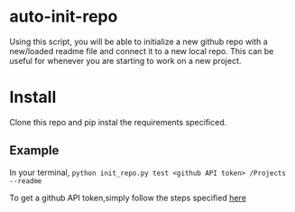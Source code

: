 # auto-init-repo

Using this script, you will be able to initialize a new github repo with a new/loaded readme file and connect it to a new local repo.
This can be useful for whenever you are starting to work on a new project.

# Install

Clone this repo and pip instal the requirements specificed.

## Example

In your terminal, `python init_repo.py test <github API token> /Projects --readme`

To get a github API token,simply follow the steps specified [here](https://docs.github.com/en/free-pro-team@latest/github/authenticating-to-github/creating-a-personal-access-token)
